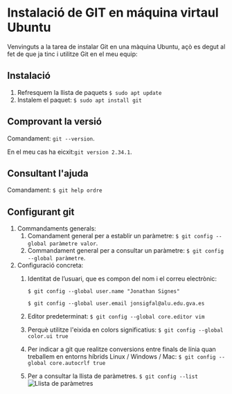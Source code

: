 # Instalació de GIT en máquina virtaul Ubuntu

Venvinguts a la tarea de instalar Git en una màquina Ubuntu, açò es degut al fet de que ja tinc i utilitze Git en el meu equip:

## Instalació

1. Refresquem la llista de paquets
```$ sudo apt update```
2. Instalem el paquet:
```$ sudo apt install git```

## Comprovant la versió

Comandament: ```git --version```.

En el meu cas ha eicxit:```git version 2.34.1```.

## Consultant l'ajuda

Comandament: ```$ git help ordre```

## Configurant git

1. Commandaments generals:
    1. Comandament general per a establir un paràmetre: ```$ git config --global paràmetre valor```.
    2. Commandament general per a consultar un paràmetre: ```$ git config --global paràmetre```.
2. Configuració concreta:
    1. Identitat de l’usuari, que es compon del nom i el correu electrònic:

        ```$ git config --global user.name "Jonathan Signes"```

        ```$ git config --global user.email jonsigfal@alu.edu.gva.es```

    2. Editor predeterminat:
        ```$ git config --global core.editor vim```
    3. Perquè utilitze l'eixida en colors significatius:
        ```$ git config --global color.ui true```
    4. Per indicar a git que realitze conversions entre finals de línia quan treballem en entorns híbrids Linux / Windows / Mac:
        ```$ git config --global core.autocrlf true```
    5. Per a consultar la llista de paràmetres.
        ```$ git config --list```
        ![Llista de paràmetres](../../../imatges/Parametres.png)
